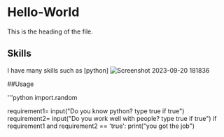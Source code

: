 # Hello-World
This is the heading of the file. 
## Skills
I have many skills such as [python] ![Screenshot 2023-09-20 181836](https://github.com/thomasjaegers/Hello-World/assets/145621382/9daa86c8-745f-4bfd-b73a-a4d7820a3370)

##Usage


'''python
import.random 

requirement1= input("Do you know python? type true if true")
requirement2= input("Do you work well with people? type true if true")
if requirement1 and requirement2 == 'true':
  print("you got the job")



